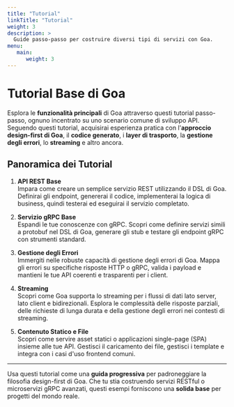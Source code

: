 ```yaml
---
title: "Tutorial"
linkTitle: "Tutorial"
weight: 3
description: >
  Guide passo-passo per costruire diversi tipi di servizi con Goa.
menu:
   main:
      weight: 3
---
```


# Tutorial Base di Goa

Esplora le **funzionalità principali** di Goa attraverso questi tutorial passo-passo, ognuno incentrato su uno scenario comune di sviluppo API. Seguendo questi tutorial, acquisirai esperienza pratica con l'**approccio design-first di Goa**, il **codice generato**, i **layer di trasporto**, la **gestione degli errori**, lo **streaming** e altro ancora.

## Panoramica dei Tutorial

1. **API REST Base**  
   Impara come creare un semplice servizio REST utilizzando il DSL di Goa. Definirai gli endpoint, genererai il codice, implementerai la logica di business, quindi testerai ed eseguirai il servizio completato.

2. **Servizio gRPC Base**  
   Espandi le tue conoscenze con gRPC. Scopri come definire servizi simili a protobuf nel DSL di Goa, generare gli stub e testare gli endpoint gRPC con strumenti standard.

3. **Gestione degli Errori**  
   Immergiti nelle robuste capacità di gestione degli errori di Goa. Mappa gli errori su specifiche risposte HTTP o gRPC, valida i payload e mantieni le tue API coerenti e trasparenti per i client.

4. **Streaming**  
   Scopri come Goa supporta lo streaming per i flussi di dati lato server, lato client e bidirezionali. Esplora le complessità delle risposte parziali, delle richieste di lunga durata e della gestione degli errori nei contesti di streaming.

5. **Contenuto Statico e File**  
   Scopri come servire asset statici o applicazioni single-page (SPA) insieme alle tue API. Gestisci il caricamento dei file, gestisci i template e integra con i casi d'uso frontend comuni.

---

Usa questi tutorial come una **guida progressiva** per padroneggiare la filosofia design-first di Goa. Che tu stia costruendo servizi RESTful o microservizi gRPC avanzati, questi esempi forniscono una **solida base** per progetti del mondo reale. 